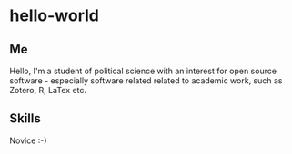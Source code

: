 # hello-world
## Me
Hello, I'm a student of political science with an interest for open source software -  especially software related related to academic work, such as Zotero, R, LaTex etc.

## Skills
Novice :-)
